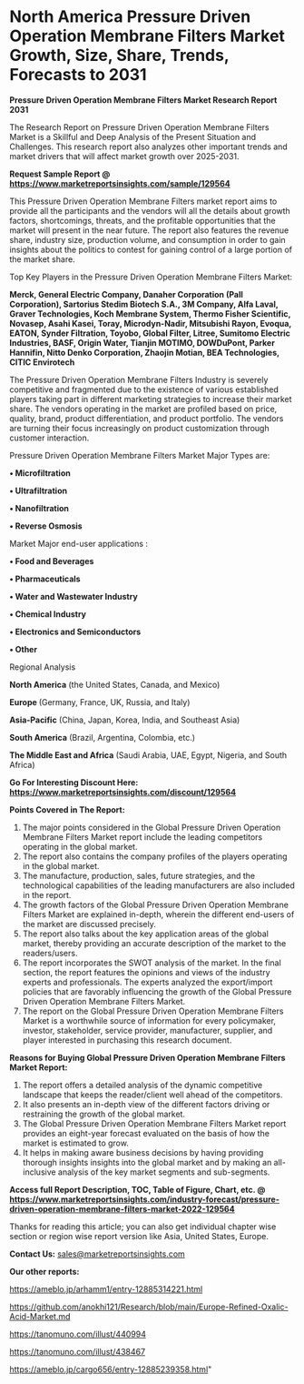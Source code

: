# North America Pressure Driven Operation Membrane Filters Market Growth, Size, Share, Trends, Forecasts to 2031

<strong>Pressure Driven Operation Membrane Filters Market Research Report 2031</strong>

The Research Report on Pressure Driven Operation Membrane Filters Market is a Skillful and Deep Analysis of the Present Situation and Challenges. This research report also analyzes other important trends and market drivers that will affect market growth over 2025-2031.

<strong>Request Sample Report @ <a href=https://www.marketreportsinsights.com/sample/129564>https://www.marketreportsinsights.com/sample/129564</a></strong>

This Pressure Driven Operation Membrane Filters market report aims to provide all the participants and the vendors will all the details about growth factors, shortcomings, threats, and the profitable opportunities that the market will present in the near future. The report also features the revenue share, industry size, production volume, and consumption in order to gain insights about the politics to contest for gaining control of a large portion of the market share.

Top Key Players in the Pressure Driven Operation Membrane Filters Market:

<strong>Merck, General Electric Company, Danaher Corporation (Pall Corporation), Sartorius Stedim Biotech S.A., 3M Company, Alfa Laval, Graver Technologies, Koch Membrane System, Thermo Fisher Scientific, Novasep, Asahi Kasei, Toray, Microdyn-Nadir, Mitsubishi Rayon, Evoqua, EATON, Synder Filtration, Toyobo, Global Filter, Litree, Sumitomo Electric Industries, BASF, Origin Water, Tianjin MOTIMO, DOWDuPont, Parker Hannifin, Nitto Denko Corporation, Zhaojin Motian, BEA Technologies, CITIC Envirotech</strong>

The Pressure Driven Operation Membrane Filters Industry is severely competitive and fragmented due to the existence of various established players taking part in different marketing strategies to increase their market share. The vendors operating in the market are profiled based on price, quality, brand, product differentiation, and product portfolio. The vendors are turning their focus increasingly on product customization through customer interaction.

Pressure Driven Operation Membrane Filters Market Major Types are:

<strong>• Microfiltration

• Ultrafiltration

• Nanofiltration

• Reverse Osmosis</strong>

Market Major end-user applications :

<strong>• Food and Beverages

• Pharmaceuticals

• Water and Wastewater Industry

• Chemical Industry

• Electronics and Semiconductors

• Other</strong>

Regional Analysis

</u><strong><b>North America</b></strong> (the United States, Canada, and Mexico)

<strong><b>Europe </b></strong>(Germany, France, UK, Russia, and Italy)

<strong><b>Asia-Pacific</b></strong> (China, Japan, Korea, India, and Southeast Asia)

<strong><b>South America</b></strong> (Brazil, Argentina, Colombia, etc.)

<strong><b>The Middle East and Africa</b></strong> (Saudi Arabia, UAE, Egypt, Nigeria, and South Africa)

<strong>Go For Interesting Discount Here: <a href=https://www.marketreportsinsights.com/discount/129564>https://www.marketreportsinsights.com/discount/129564</a></strong>

<strong>Points Covered in The Report:</strong>
<ol>
  <li>The major points considered in the Global Pressure Driven Operation Membrane Filters Market report include the leading competitors operating in the global market.</li>
  <li>The report also contains the company profiles of the players operating in the global market.</li>
  <li>The manufacture, production, sales, future strategies, and the technological capabilities of the leading manufacturers are also included in the report.</li>
  <li>The growth factors of the Global Pressure Driven Operation Membrane Filters Market are explained in-depth, wherein the different end-users of the market are discussed precisely.</li>
  <li>The report also talks about the key application areas of the global market, thereby providing an accurate description of the market to the readers/users.</li>
  <li>The report incorporates the SWOT analysis of the market. In the final section, the report features the opinions and views of the industry experts and professionals. The experts analyzed the export/import policies that are favorably influencing the growth of the Global Pressure Driven Operation Membrane Filters Market.</li>
  <li>The report on the Global Pressure Driven Operation Membrane Filters Market is a worthwhile source of information for every policymaker, investor, stakeholder, service provider, manufacturer, supplier, and player interested in purchasing this research document.</li>
</ol>
<strong>Reasons for Buying Global Pressure Driven Operation Membrane Filters Market Report:</strong>

<ol>
  <li>The report offers a detailed analysis of the dynamic competitive landscape that keeps the reader/client well ahead of the competitors.</li>
  <li>It also presents an in-depth view of the different factors driving or restraining the growth of the global market.</li>
  <li>The Global Pressure Driven Operation Membrane Filters Market report provides an eight-year forecast evaluated on the basis of how the market is estimated to grow.</li>
  <li>It helps in making aware business decisions by having providing thorough insights insights into the global market and by making an all-inclusive analysis of the key market segments and sub-segments.</li>
</ol>
<strong>Access full Report Description, TOC, Table of Figure, Chart, etc. @ <a href=https://www.marketreportsinsights.com/industry-forecast/pressure-driven-operation-membrane-filters-market-2022-129564>https://www.marketreportsinsights.com/industry-forecast/pressure-driven-operation-membrane-filters-market-2022-129564</a></strong>


Thanks for reading this article; you can also get individual chapter wise section or region wise report version like Asia, United States, Europe.

<strong>Contact Us:</strong>
sales@marketreportsinsights.com

<strong>Our other reports:</strong>

<a href=https://ameblo.jp/arhamm1/entry-12885314221.html>https://ameblo.jp/arhamm1/entry-12885314221.html</a>

<a href=https://github.com/anokhi121/Research/blob/main/Europe-Refined-Oxalic-Acid-Market.md>https://github.com/anokhi121/Research/blob/main/Europe-Refined-Oxalic-Acid-Market.md</a>

<a href=https://tanomuno.com/illust/440994>https://tanomuno.com/illust/440994</a>

<a href=https://tanomuno.com/illust/438467>https://tanomuno.com/illust/438467</a>

<a href=https://ameblo.jp/cargo656/entry-12885239358.html>https://ameblo.jp/cargo656/entry-12885239358.html</a>"
